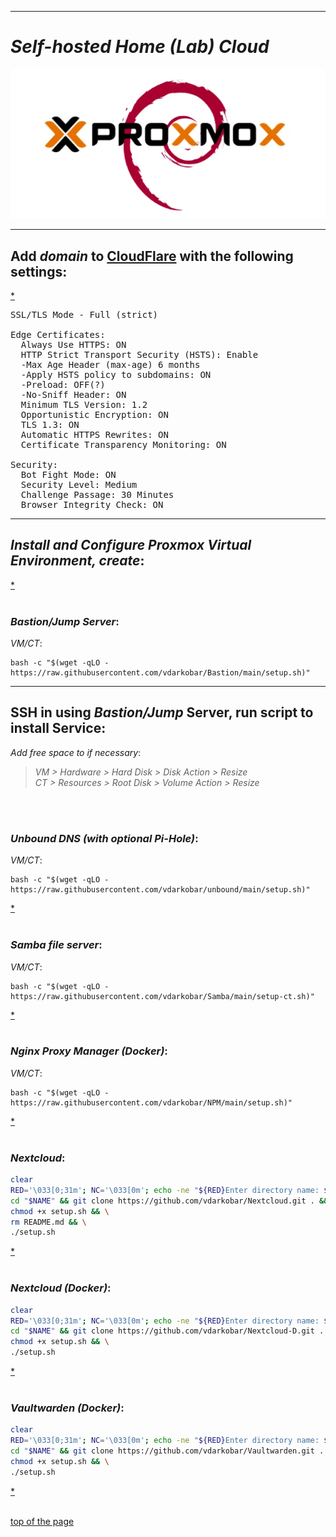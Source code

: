   
---  
  
# *Self-hosted Home (Lab) Cloud*


<p align="center">
  <img src="https://github.com/vdarkobar/Home-Cloud/blob/main/shared/infrastructure1.webp">
</p>
  
---  
  
## Add *domain* to <a href="https://dash.cloudflare.com/">CloudFlare</a> with the following settings:
  
<a href="https://support.cloudflare.com/hc/en-us/articles/201720164-Creating-a-Cloudflare-account-and-adding-a-website">*</a>

<pre>
SSL/TLS Mode - Full (strict)  

Edge Certificates:  
  Always Use HTTPS: ON  
  HTTP Strict Transport Security (HSTS): Enable
  -Max Age Header (max-age) 6 months
  -Apply HSTS policy to subdomains: ON
  -Preload: OFF(?)
  -No-Sniff Header: ON
  Minimum TLS Version: 1.2  
  Opportunistic Encryption: ON  
  TLS 1.3: ON  
  Automatic HTTPS Rewrites: ON  
  Certificate Transparency Monitoring: ON   
  
Security:
  Bot Fight Mode: ON 
  Security Level: Medium  
  Challenge Passage: 30 Minutes  
  Browser Integrity Check: ON  
</pre>

---  
  
## *Install and Configure Proxmox Virtual Environment, create*:
  
<a href="https://github.com/vdarkobar/Home-Cloud/blob/main/shared/Proxmox.md#proxmox"> * </a>
<br><br>
  
### *Bastion/Jump Server*:
*VM/CT*:
```
bash -c "$(wget -qLO - https://raw.githubusercontent.com/vdarkobar/Bastion/main/setup.sh)"
```
  
---  
  
## SSH in using *Bastion/Jump* Server, run script to install Service:
  
*Add free space to if necessary*:  
> *VM > Hardware > Hard Disk > Disk Action > Resize*  
> *CT > Resources > Root Disk > Volume Action > Resize*  
  
<br><br>
  
### *Unbound DNS (with optional Pi-Hole)*:
*VM/CT*:
```
bash -c "$(wget -qLO - https://raw.githubusercontent.com/vdarkobar/unbound/main/setup.sh)"
```

<a href="https://github.com/vdarkobar/unbound/tree/main?tab=readme-ov-file#unbound"> * </a>
<br><br>
  
### *Samba file server*:
*VM/CT*:
```
bash -c "$(wget -qLO - https://raw.githubusercontent.com/vdarkobar/Samba/main/setup-ct.sh)"
```

<a href="https://github.com/vdarkobar/Samba/tree/main?tab=readme-ov-file#samba"> * </a>
<br><br>
  
### *Nginx Proxy Manager (Docker)*:
*VM/CT*:
```
bash -c "$(wget -qLO - https://raw.githubusercontent.com/vdarkobar/NPM/main/setup.sh)"
```

<a href="https://github.com/vdarkobar/NPM#nginx-proxy-manager"> * </a>
<br><br>
  
### *Nextcloud*:
```bash
clear
RED='\033[0;31m'; NC='\033[0m'; echo -ne "${RED}Enter directory name: ${NC}"; read NAME; mkdir -p "$NAME"; \
cd "$NAME" && git clone https://github.com/vdarkobar/Nextcloud.git . && \
chmod +x setup.sh && \
rm README.md && \
./setup.sh
```

<a href="https://github.com/vdarkobar/Nextcloud?tab=readme-ov-file#nextcloud"> * </a>
<br><br>

### *Nextcloud (Docker)*:
```bash
clear
RED='\033[0;31m'; NC='\033[0m'; echo -ne "${RED}Enter directory name: ${NC}"; read NAME; mkdir -p "$NAME"; \
cd "$NAME" && git clone https://github.com/vdarkobar/Nextcloud-D.git . && \
chmod +x setup.sh && \
./setup.sh
```

<a href="https://github.com/vdarkobar/Nextcloud-D/blob/main/README.md#nextcloud"> * </a>
<br><br>

### *Vaultwarden (Docker)*:
```bash
clear
RED='\033[0;31m'; NC='\033[0m'; echo -ne "${RED}Enter directory name: ${NC}"; read NAME; mkdir -p "$NAME"; \
cd "$NAME" && git clone https://github.com/vdarkobar/Vaultwarden.git . && \
chmod +x setup.sh && \
./setup.sh
```

<a href="https://github.com/vdarkobar/Vaultwarden?tab=readme-ov-file#vaultwarden"> * </a>
<br><br>


<!-- This is commented out.
 
  <a href="https://github.com/vdarkobar/Matrix">Matrix</a>
  <a href="https://github.com/vdarkobar/NC">NextCloud</a>
  <a href="https://github.com/vdarkobar/WP">WordPress</a>
  <a href="https://github.com/vdarkobar/Calibre-web">Calibre-web</a>
  <a href="https://github.com/vdarkobar/Authelia">Authelia</a>

This is commented out. -->

<a href="https://github.com/vdarkobar/Home-Cloud/tree/main?tab=readme-ov-file#self-hosted-home-lab-cloud">top of the page</a>

